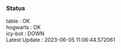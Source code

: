 ### Status


table : OK  
hogwarts : OK  
icy-bot : DOWN  
Latest Update : 2023-06-05 11:06:44.572061
